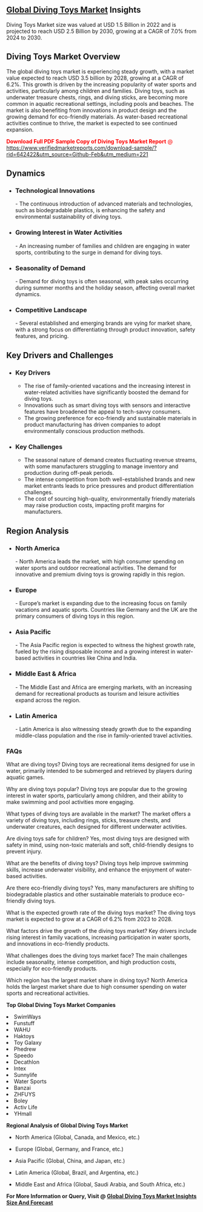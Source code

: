 <h2><a href="https://www.verifiedmarketreports.com/download-sample/?rid=642422&amp;utm_source=Github&amp;utm_medium=221" target="_blank">Global Diving Toys Market</a> Insights</h2><p>Diving Toys Market size was valued at USD 1.5 Billion in 2022 and is projected to reach USD 2.5 Billion by 2030, growing at a CAGR of 7.0% from 2024 to 2030.</p><p> <h2>Diving Toys Market Overview</h2> <p>The global diving toys market is experiencing steady growth, with a market value expected to reach USD 3.5 billion by 2028, growing at a CAGR of 6.2%. This growth is driven by the increasing popularity of water sports and activities, particularly among children and families. Diving toys, such as underwater treasure chests, rings, and diving sticks, are becoming more common in aquatic recreational settings, including pools and beaches. The market is also benefiting from innovations in product design and the growing demand for eco-friendly materials. As water-based recreational activities continue to thrive, the market is expected to see continued expansion.</p> <p><p><span class=""><span style="color: #ff0000;"><strong>Download Full PDF Sample Copy of Diving Toys Market Report</strong> @ </span><a href="https://www.verifiedmarketreports.com/download-sample/?rid=642422&amp;utm_source=Github-Feb&amp;utm_medium=221" target="_blank">https://www.verifiedmarketreports.com/download-sample/?rid=642422&amp;utm_source=Github-Feb&amp;utm_medium=221</a></span></p></p> <h2>Dynamics</h2> <ul> <li><h3>Technological Innovations</h3> - The continuous introduction of advanced materials and technologies, such as biodegradable plastics, is enhancing the safety and environmental sustainability of diving toys.</li> <li><h3>Growing Interest in Water Activities</h3> - An increasing number of families and children are engaging in water sports, contributing to the surge in demand for diving toys.</li> <li><h3>Seasonality of Demand</h3> - Demand for diving toys is often seasonal, with peak sales occurring during summer months and the holiday season, affecting overall market dynamics.</li> <li><h3>Competitive Landscape</h3> - Several established and emerging brands are vying for market share, with a strong focus on differentiating through product innovation, safety features, and pricing.</li> </ul> <h2>Key Drivers and Challenges</h2> <ul> <li><h3>Key Drivers</h3> <ul> <li>The rise of family-oriented vacations and the increasing interest in water-related activities have significantly boosted the demand for diving toys.</li> <li>Innovations such as smart diving toys with sensors and interactive features have broadened the appeal to tech-savvy consumers.</li> <li>The growing preference for eco-friendly and sustainable materials in product manufacturing has driven companies to adopt environmentally conscious production methods.</li> </ul> </li> <li><h3>Key Challenges</h3> <ul> <li>The seasonal nature of demand creates fluctuating revenue streams, with some manufacturers struggling to manage inventory and production during off-peak periods.</li> <li>The intense competition from both well-established brands and new market entrants leads to price pressures and product differentiation challenges.</li> <li>The cost of sourcing high-quality, environmentally friendly materials may raise production costs, impacting profit margins for manufacturers.</li> </ul> </li> </ul> <h2>Region Analysis</h2> <ul> <li><h3>North America</h3> - North America leads the market, with high consumer spending on water sports and outdoor recreational activities. The demand for innovative and premium diving toys is growing rapidly in this region.</li> <li><h3>Europe</h3> - Europe’s market is expanding due to the increasing focus on family vacations and aquatic sports. Countries like Germany and the UK are the primary consumers of diving toys in this region.</li> <li><h3>Asia Pacific</h3> - The Asia Pacific region is expected to witness the highest growth rate, fueled by the rising disposable income and a growing interest in water-based activities in countries like China and India.</li> <li><h3>Middle East & Africa</h3> - The Middle East and Africa are emerging markets, with an increasing demand for recreational products as tourism and leisure activities expand across the region.</li> <li><h3>Latin America</h3> - Latin America is also witnessing steady growth due to the expanding middle-class population and the rise in family-oriented travel activities.</li> </ul> <h3>FAQs</h3> <p>What are diving toys? Diving toys are recreational items designed for use in water, primarily intended to be submerged and retrieved by players during aquatic games.</p> <p>Why are diving toys popular? Diving toys are popular due to the growing interest in water sports, particularly among children, and their ability to make swimming and pool activities more engaging.</p> <p>What types of diving toys are available in the market? The market offers a variety of diving toys, including rings, sticks, treasure chests, and underwater creatures, each designed for different underwater activities.</p> <p>Are diving toys safe for children? Yes, most diving toys are designed with safety in mind, using non-toxic materials and soft, child-friendly designs to prevent injury.</p> <p>What are the benefits of diving toys? Diving toys help improve swimming skills, increase underwater visibility, and enhance the enjoyment of water-based activities.</p> <p>Are there eco-friendly diving toys? Yes, many manufacturers are shifting to biodegradable plastics and other sustainable materials to produce eco-friendly diving toys.</p> <p>What is the expected growth rate of the diving toys market? The diving toys market is expected to grow at a CAGR of 6.2% from 2023 to 2028.</p> <p>What factors drive the growth of the diving toys market? Key drivers include rising interest in family vacations, increasing participation in water sports, and innovations in eco-friendly products.</p> <p>What challenges does the diving toys market face? The main challenges include seasonality, intense competition, and high production costs, especially for eco-friendly products.</p> <p>Which region has the largest market share in diving toys? North America holds the largest market share due to high consumer spending on water sports and recreational activities.</p> </p><p><strong>Top Global Diving Toys Market Companies</strong></p><div data-test-id=""><p><li>SwimWays</li><li> Funstuff</li><li> WAHU</li><li> Haktoys</li><li> Toy Galaxy</li><li> Phedrew</li><li> Speedo</li><li> Decathlon</li><li> Intex</li><li> Sunnylife</li><li> Water Sports</li><li> Banzai</li><li> ZHFUYS</li><li> Boley</li><li> Activ Life</li><li> YHmall</li></p><div><strong>Regional Analysis of&nbsp;Global Diving Toys Market</strong></div><ul><li dir="ltr"><p dir="ltr">North America&nbsp;(Global, Canada, and Mexico, etc.)</p></li><li dir="ltr"><p dir="ltr">Europe (Global, Germany, and France, etc.)</p></li><li dir="ltr"><p dir="ltr">Asia Pacific&nbsp;(Global, China, and Japan, etc.)</p></li><li dir="ltr"><p dir="ltr">Latin America&nbsp;(Global, Brazil, and Argentina, etc.)</p></li><li dir="ltr">Middle East and Africa&nbsp;(Global, Saudi Arabia, and South Africa, etc.)</li></ul><p><strong>For More Information or Query, Visit @&nbsp;</strong><strong><a href="https://www.verifiedmarketreports.com/product/diving-toys-market/?utm_source=Github&amp;utm_medium=221" target="_blank">Global Diving Toys Market Insights Size And Forecast</a></strong></p></div>
